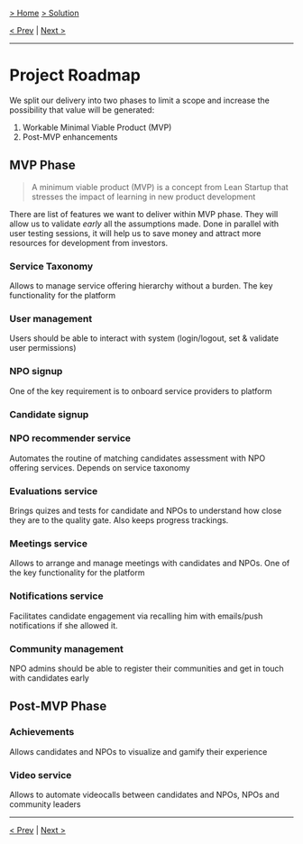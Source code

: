 [> Home](../README.md)  [> Solution](README.md)

[< Prev](2.4.Deployment.md)  |  [Next >](2.6.Reporting.md)

---

# Project Roadmap

We split our delivery into two phases to limit a scope and increase the possibility that value will be generated:

1. Workable Minimal Viable Product (MVP)
2. Post-MVP enhancements

## MVP Phase

> A minimum viable product (MVP) is a concept from Lean Startup that stresses the impact of learning in new product development

There are list of features we want to deliver within MVP phase. They will allow us to validate _early_ all the assumptions made.
Done in parallel with user testing sessions, it will help us to save money and attract more resources for development from investors.

### Service Taxonomy

Allows to manage service offering hierarchy without a burden. The key functionality for the platform

### User management

Users should be able to interact with system (login/logout, set & validate user permissions)

### NPO signup

One of the key requirement is to onboard service providers to platform

### Candidate signup

### NPO recommender service

Automates the routine of matching candidates assessment with NPO offering services. Depends on service taxonomy

### Evaluations service

Brings quizes and tests for candidate and NPOs to understand how close they are to the quality gate. Also keeps progress trackings.

### Meetings service

Allows to arrange and manage meetings with candidates and NPOs. One of the key functionality for the platform

### Notifications service

Facilitates candidate engagement via recalling him with emails/push notifications if she allowed it.

### Community management

NPO admins should be able to register their communities and get in touch with candidates early

## Post-MVP Phase

### Achievements

Allows candidates and NPOs to visualize and gamify their experience

### Video service

Allows to automate videocalls between candidates and NPOs, NPOs and community leaders

---

[< Prev](2.4.Deployment.md)  |  [Next >](2.6.Reporting.md)
